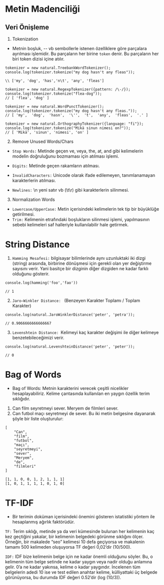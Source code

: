 # Metin Madenciliği

## Veri Önişleme

1. Tokenization
+ Metnin boşluk, -- vb sembollerle istenen özelliklere göre parçalara ayrılması işlemidir. Bu parçaların her birine `token` denir. Bu parçaların her biri token dizisi içine atılır.

```
tokenizer = new natural.TreebankWordTokenizer();
console.log(tokenizer.tokenize("my dog hasn't any fleas"));

\\ ['my', 'dog', 'has','n\t', 'any', 'fleas']

tokenizer = new natural.RegexpTokenizer({pattern: /\-/});
console.log(tokenizer.tokenize("flea-dog"));
// [ 'flea', 'dog' ]

tokenizer = new natural.WordPunctTokenizer();
console.log(tokenizer.tokenize("my dog hasn't any fleas."));
// [ 'my',  'dog',  'hasn',  '\'',  't',  'any',  'fleas',  '.' ]

tokenizer = new natural.OrthographyTokenizer({language: "fi"});
console.log(tokenizer.tokenize("Mikä sinun nimesi on?"));
// [ 'Mikä', 'sinun', 'nimesi', 'on' ]
```
2. Remove Unused Words/Chars
+ `Stop Words:` Metinde geçen ve, veya, the, at, and gibi kelimelerin modelin doğruluğunu bozmaması için atılması işlemi.
+ `Digits:` Metinde geçen rakamların atılması.
+ `InvalidCharacters:` Unicode olarak ifade edilemeyen, tanımlanamayan karakterlerin atılması.

+ `Newlines:` \n yeni satır vb (\t\r) gibi karakterlerin silinmesi.

3. Normalization Words
+ `Lowercase/UpperCase:` Metin içerisindeki kelimelerin tek tip bir büyüklüğe getirilmesi.
+ `Trim:` Kelimenin etrafındaki boşlukların silinmesi işlemi, yapılmasının sebebi kelimeleri saf halleriyle kullanılabilir hale getirmek.


# String Distance

1. `Hamming Mesafesi:` bilgisayar bilimlerinde aynı uzunluktaki iki dizgi (string) arasında, birbirine dönüşmesi için gerekli olan yer değiştirme sayısını verir. Yani basitçe bir dizginin diğer dizgiden ne kadar farklı olduğunu gösterir.
```
console.log(hamming('foo','fao'))

// 1
```
2. `Jaro–Winkler Distance: ` (Benzeyen Karakter Toplamı / Toplam Karakter)
```
console.log(natural.JaroWinklerDistance('peter', 'petra'));

// 0.9066666666666667
```
3. `Levenshtein Distance: `Kelimeyi kaç karakter değişimi ile diğer kelimeye benzetebileceğimizi verir.
```
console.log(natural.LevenshteinDistance('peter', 'peter'));

// 0
```
# Bag of Words
+ Bag of Words: Metnin karakterini verecek çeşitli nicelikler hesaplayabiliriz. Kelime çantasında kullanılan en yaygın özellik terim sıklığıdır. 
1. Can film seyretmeyi sever. Meryem de filmleri sever.
2. Can futbol maçı seyretmeyi de sever.
Bu iki metin belgesine dayanarak şöyle bir liste oluşturulur:
```-
[
    "Can",
    "film",
    "futbol",
    "maçı",
    "seyretmeyi",
    "sever",
    "Meryem",
    "de",
    "filmleri"
]

[1, 1, 0, 0, 1, 2, 1, 1, 1]
[1, 0, 1, 1, 1, 1, 0, 1, 0]
```

# TF-IDF
+ Bir terimin doküman içerisindeki önemini gösteren istatistiki yöntem ile hesaplanmış ağırlık faktörüdür.

`TF:` Terim sıklığı, metinde ya da veri kümesinde bulunan her kelimenin kaç kez geçtiğini yakalar, bir kelimenin belgedeki görünme sıklığını ölçer. Örneğin, bir makalede “seo” kelimesi 10 defa geçiyorsa ve makalenin tamamı 500 kelimeden oluşuyorsa TF değeri 0,02’dir (10/500).

`IDF:` IDF bize kelimenin belge için ne kadar önemli olduğunu söyler. Bu, o kelimenin tüm belge setinde ne kadar yaygın veya nadir olduğu anlamına gelir. 0’a ne kadar yakınsa, kelime o kadar yaygındır. İncelenen tüm belgelerin adedi 10 ise ve test edilen anahtar kelime, külliyattaki üç belgede görünüyorsa, bu durumda IDF değeri 0.52’dir (log (10/3)).

